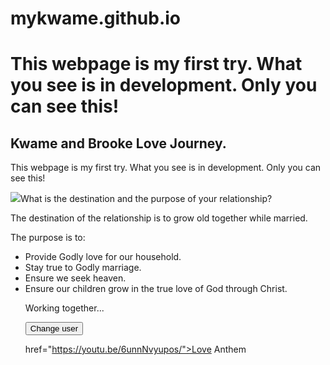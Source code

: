 # mykwame.github.io
<!doctype html>
<html lang="en-US">
  <head>
    <meta charset="utf-8" />
    <meta name="viewport" content="width=device-width" />
    <title>The Firefox logo: a flaming fox surrounding the Earth</title>
    <link href="styles/style.css" rel="stylesheet" />
  </head>
  <body>
  <h1>This webpage is my first try. What you see is in development. Only you can see this!</h1> 
<h2>Kwame and Brooke Love Journey.</h2> <p>This webpage is my first try. What you see is in development. Only you can see this!</p>
    <img src="/Users/kwameowusuansah/Documents/web-projects/test-site/images/Ethiopia.png"
  </h1>What is the destination and the purpose of your relationship?</h1> <p>The destination of the relationship is to grow old together while married. <p>The purpose is to:</p> 
    <ul> 
      <li>Provide Godly love for our household.</li> 
        <li>Stay true to Godly marriage.</li> 
        <li>Ensure we seek heaven.</li>
        <li>Ensure our children grow in the true love of God through Christ.</li> 
        <p>Working together...</p> 
        <button>Change user</button>
        <script src="scripts/main.js"></script>
      </body>

<a>href="https://youtu.be/6unnNvyupos/">Love Anthem</a>
</html>
